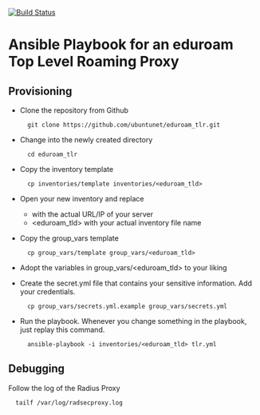 [![Build Status](https://travis-ci.org/ubuntunet/eduroam_tlr.png?branch=master)](https://travis-ci.org/ubuntunet/eduroam_tlr)

# Ansible Playbook for an eduroam Top Level Roaming Proxy

## Provisioning

- Clone the repository from Github

        git clone https://github.com/ubuntunet/eduroam_tlr.git

- Change into the newly created directory

        cd eduroam_tlr

- Copy the inventory template

        cp inventories/template inventories/<eduroam_tld>


- Open your new inventory and replace 
  - <FQDN or IP> with the actual URL/IP of your server
  - <eduroam_tld> with your actual inventory file name

- Copy the group_vars template

        cp group_vars/template group_vars/<eduroam_tld>

- Adopt the variables in group_vars/<eduroam_tld> to your liking

- Create the secret.yml file that contains your sensitive information. Add your credentials.

        cp group_vars/secrets.yml.example group_vars/secrets.yml

- Run the playbook. Whenever you change something in the playbook, just replay this command.

        ansible-playbook -i inventories/<eduroam_tld> tlr.yml

## Debugging

Follow the log of the Radius Proxy 

      tailf /var/log/radsecproxy.log
